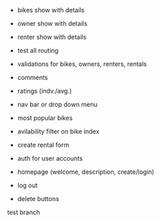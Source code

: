 - bikes show with details
- owner show with details
- renter show with details

- test all routing

- validations for bikes, owners, renters, rentals

- comments

- ratings (indv./avg.)

- nav bar or drop down menu

- most popular bikes

- avilability filter on bike index

- create rental form

- auth for user accounts

- homepage (welcome, description, create/login)

- log out

- delete buttons





test branch


